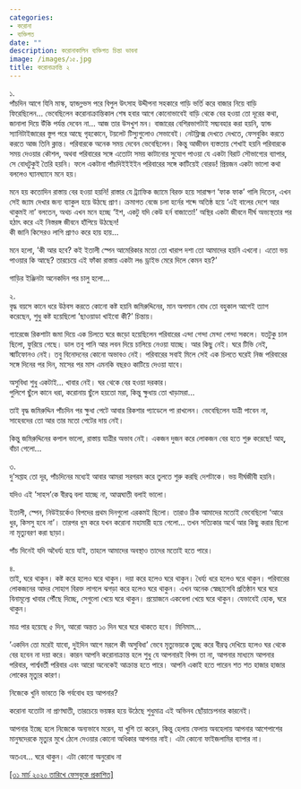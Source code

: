 ```yaml
---
categories:
- করোনা
- ব্যক্তিগত
date: ""
description: করোনাকালিন ব্যক্তিগত চিন্তা ভাবনা
image: /images/১৫.jpg
title: করোনাক্রান্তি ২
---
```

১.  
পাঁচদিন আগে যিনি মাস্ক, হ্যান্ডগ্লভস পরে বিপুল উৎসাহ উদ্দীপনা সহকারে গাড়ি ভর্তি করে বাজার নিয়ে বাড়ি ফিরেছিলেন... ভেবেছিলেন করোনাক্রান্তিকাল শেষ হবার আগে কোনোভাবেই বাড়ি থেকে বের হওয়া তো দূরের কথা, জানালা দিয়ে উঁকি পর্যন্ত দেবেন না... আজ তার উসখুশ মন। বাজারের বেশিরভাগটাই সদ্ব্যবহার করা হয়নি, হ্যান্ড স্যানিটাইজারের স্তুপ পরে আছে গৃহকোনে, টয়লেট টিস্যুগুলোও সেভাবেই। নেটফ্লিক্স দেখতে দেখতে, ফেসবুকিং করতে করতে আজ তিনি ক্লান্ত। পরিবারকে অনেক সময় দেবেন ভেবেছিলেন। কিন্তু আজীবন ব্যস্ততায় শেখাই হয়নি পরিবারকে সময় দেওয়ার কৌশল, অথবা পরিবারের সঙ্গে এতোটা সময় কাটানোর সুযোগ পাওয়া যে একটা বিরাট সৌভাগ্যের ব্যাপার, সে বোধটুকুই তৈরি হয়নি। ফলে একটানা পাঁচদিইইইইন পরিবারের সঙ্গে কাটিয়েই বোরড! প্রিয়জন একটা ভালো কথা বললেও ঘ্যানঘ্যানে মনে হয়।

মনে হয় কতোদিন রাস্তায় বের হওয়া হয়নি! রাস্তার যে ট্র্যাফিক জ্যামে বিরক্ত হয়ে সারাক্ষণ ’ফাক ফাক’ গালি দিতেন, এখন সেই জ্যাম দেখার জন্য ব্যাকুল হয়ে উঠছে প্রাণ। ক্রমাগত বেজে চলা হর্নের শব্দে অতিষ্ঠ হয়ে ‘এই বালের দেশে আর থাকুমই না’ বলতেন, অথচ এখন মনে হচ্ছে ‘ইশ, একটু যদি কেউ হর্ন বাজাতো!’ অস্থির একটা জীবনে দীর্ঘ অভ্যস্থতার পর হঠাৎ করে এই নিস্তরঙ্গ জীবনে হাঁপিয়ে উঠছেন!  
কী জানি কিসেরও লাগি প্রাণও করে হায় হায়...

মনে হলো, ’কী আর হবে? কই ইতালী স্পেন আমেরিকার মতো তো খারাপ দশা তো আমাদের হয়নি এখনো। এতো ভয় পাওয়ার কি আছে? তারচেয়ে এই ফাঁকা রাস্তায় একটা লঙ ড্রাইভ মেরে দিলে কেমন হয়?’

গাড়ির ইঞ্জিনটা অনেকদিন পর চালু হলো...

২.  
বৃদ্ধ বয়সে কানে ধরে উঠবস করতে কোনো কষ্ট হয়নি জমিরুদ্দিনের, মান অপমান বোধ তো বহুকাল আগেই ত্যাগ করেছেন, শুধু কষ্ট হয়েছিলো ’ছাওয়াডা খাইবো কী?’ চিন্তায়।

গ্যারেজে রিকশাটা জমা দিয়ে এক চিলতে ঘরে জড়ো হয়েছিলেন পরিবারের এন্দা গেন্দা মেন্দা পেন্দা সকলে। যতটুকু চাল ছিলো, ফুরিয়ে গেছে। ডাল তবু পানি আর লবন দিয়ে চালিয়ে নেওয়া যাচ্ছে। আর কিছু নেই। ঘরে টিভি নেই, স্মার্টফোনও নেই। তবু বিনোদনের কোনো অভাবও নেই। পরিবারের সবাই মিলে সেই এক চিলতে ঘরেই নিজ পরিবারের সঙ্গে দিনের পর দিন, মাসের পর মাস এমনকি বছরও কাটিয়ে দেওয়া যাবে।

অসুবিধা শুধু একটাই... খাবার নেই। ঘর থেকে বের হওয়া দরকার।  
পুলিশে ছুঁলে কানে ধরা, করোনায় ছুঁলে হয়তো মরা, কিন্তু ক্ষুধায় তো খাড়ামরা...

তাই বৃদ্ধ জমিরুদ্দিন পাঁচদিন পর ক্ষুধা পেটে আবার রিকশার প্যাডেলে পা রাখলেন। ভেবেছিলেন যাত্রী পাবেন না, সাহেবদের তো আর তার মতো পেটের দায় নেই।

কিন্তু জমিরুদ্দিনের কপাল ভালো, রাস্তায় যাত্রীর অভাব নেই। একজন দুজন করে লোকজন বের হতে শুরু করেছে! আহ্, বাঁচা গেলো...

৩.  
দু’সপ্তাহ তো দূর, পাঁচদিনের মধ্যেই আবার আমরা সরগরম করে তুলতে শুরু করছি দেশটাকে। ভয় দীর্ঘজীবী হয়নি।

যদিও এই ’সাহস’কে বীরত্ব বলা যাচ্ছে না, আত্মঘাতী বলাই ভালো।

ইতালী, স্পেন, নিউইয়র্কেও বিপদের প্রথম দিনগুলো এরকমই ছিলো। তারাও ঠিক আমাদের মতোই ভেবেছিলো ‘আরে ধুর, কিসসু হবে না’। তারপর ধুম করে যখন করোনা মহামারী হয়ে গেলো... তখন সত্যিকার অর্থে আর কিছু করার ছিলো না মৃত্যুবরণ করা ছাড়া।

পাঁচ দিনেই যদি অধৈর্য্য হয়ে যাই, তাহলে আমাদের অবস্থাও তাদের মতোই হতে পারে।

৪.  
তাই, ঘরে থাকুন। কষ্ট করে হলেও ঘরে থাকুন। দয়া করে হলেও ঘরে থাকুন। ধৈর্য্য ধরে হলেও ঘরে থাকুন। পরিবারের লোকজনের আদর সোহাগ বিরক্ত লাগলে ঝগড়া করে হলেও ঘরে থাকুন। এখন অনেক স্বেচ্ছাসেবি প্রতিষ্ঠান ঘরে ঘরে বিনামূল্যে খাবার পৌঁছে দিচ্ছে, সেগুলো খেয়ে ঘরে থাকুন। প্রয়োজনে একবেলা খেয়ে ঘরে থাকুন। যেভাবেই হোক, ঘরে থাকুন।

মাত্র পার হয়েছে ৫ দিন, আরো অন্তত ১০ দিন ঘরে ঘরে থাকতে হবে। মিনিমাম...

’একদিন তো মরেই যাবো, দুইদিন আগে মরলে কী অসুবিধা’ ভেবে মৃত্যুভয়কে তুচ্ছ করে বীরত্ব দেখিয়ে হলেও ঘর থেকে বের হবেন না দয়া করে। কারন আপনি করোনাক্রান্ত হলে শুধু যে আপনারই বিপদ তা না, আপনার মাধ্যমে আপনার পরিবার, পার্শ্ববর্তী পরিবার এবং আরো অনেকেই আক্রান্ত হতে পারে। আপনি একাই হতে পারেন শত শত হাজার হাজার লোকের মৃত্যুর কারণ।

নিজেকে খুনি ভাবতে কি গর্ববোধ হয় আপনার?

করোনা যতোটা না প্রাণঘাতী, তারচেয়ে ভয়ঙ্কর হয়ে উঠেছে শুধুমাত্র এই অভিনব ছোঁয়াচেপনার কারনেই।

আপনার ইচ্ছে হলে নিজেকে অন্যভাবে মরেন, যা খুশি তা করেন, কিন্তু হেলায় ফেলায় অবহেলায় আপনার আশেপাশের মানুষদেরকে মৃত্যুর মুখে ঠেলে দেওয়ার কোনো অধিকার আপনার নাই। এটা কোনো ফাইজলামির ব্যাপার না।

অতএব... ঘরে থাকুন। এটা কোনো অনুরোধ না

[\[৩১ মার্চ ২০২০ তারিখে ফেসবুকে প্রকাশিত\]](https://www.facebook.com/nazrulbd/posts/10157860683461211)